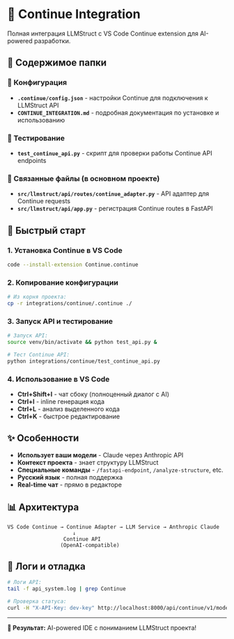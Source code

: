 # 🔌 Continue Integration

Полная интеграция LLMStruct с VS Code Continue extension для AI-powered разработки.

## 📁 Содержимое папки

### 🔧 Конфигурация
- **`.continue/config.json`** - настройки Continue для подключения к LLMStruct API
- **`CONTINUE_INTEGRATION.md`** - подробная документация по установке и использованию

### 🧪 Тестирование  
- **`test_continue_api.py`** - скрипт для проверки работы Continue API endpoints

### 🔗 Связанные файлы (в основном проекте)
- **`src/llmstruct/api/routes/continue_adapter.py`** - API адаптер для Continue requests
- **`src/llmstruct/api/app.py`** - регистрация Continue routes в FastAPI

## 🚀 Быстрый старт

### 1. Установка Continue в VS Code
```bash
code --install-extension Continue.continue
```

### 2. Копирование конфигурации
```bash
# Из корня проекта:
cp -r integrations/continue/.continue ./
```

### 3. Запуск API и тестирование
```bash
# Запуск API:
source venv/bin/activate && python test_api.py &

# Тест Continue API:
python integrations/continue/test_continue_api.py
```

### 4. Использование в VS Code
- **Ctrl+Shift+I** - чат сбоку (полноценный диалог с AI)
- **Ctrl+I** - inline генерация кода
- **Ctrl+L** - анализ выделенного кода
- **Ctrl+K** - быстрое редактирование

## ✨ Особенности

- **Использует ваши модели** - Claude через Anthropic API
- **Контекст проекта** - знает структуру LLMStruct
- **Специальные команды** - `/fastapi-endpoint`, `/analyze-structure`, etc.
- **Русский язык** - полная поддержка
- **Real-time чат** - прямо в редакторе

## 📊 Архитектура

```
VS Code Continue → Continue Adapter → LLM Service → Anthropic Claude
                     ↓
                  Continue API
                 (OpenAI-compatible)
```

## 🔧 Логи и отладка

```bash
# Логи API:
tail -f api_system.log | grep Continue

# Проверка статуса:
curl -H "X-API-Key: dev-key" http://localhost:8000/api/continue/v1/models
```

---

**🎯 Результат:** AI-powered IDE с пониманием LLMStruct проекта! 